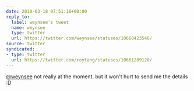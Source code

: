 ```yaml
---
date: 2010-03-18 07:51:16+00:00
reply_to:
  label: weynsee's tweet
  name: weynsee
  type: twitter
  url: https://twitter.com/weynsee/statuses/10660423546/
source: twitter
syndicated:
- type: twitter
  url: https://twitter.com/roytang/statuses/10661289120/
---
```


[@weynsee](https://twitter.com/weynsee/) not really at the moment. but it won't hurt to send me the details :D
